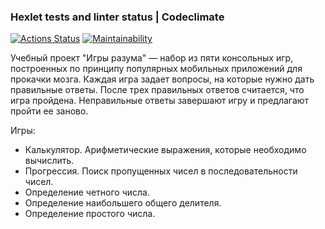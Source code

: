 ### Hexlet tests and linter status | Codeclimate
[![Actions Status](https://github.com/Kirillovich/frontend-project-lvl1/workflows/hexlet-check/badge.svg)](https://github.com/Kirillovich/frontend-project-lvl1/actions)
[![Maintainability](https://api.codeclimate.com/v1/badges/c07a4578413abf317de7/maintainability)](https://codeclimate.com/github/Kirillovich/frontend-project-lvl1/maintainability)

Учебный проект "Игры разума" — набор из пяти консольных игр, построенных по принципу популярных мобильных приложений для прокачки мозга. Каждая игра задает вопросы, на которые нужно дать правильные ответы. После трех правильных ответов считается, что игра пройдена. Неправильные ответы завершают игру и предлагают пройти ее заново.

Игры:

- Калькулятор. Арифметические выражения, которые необходимо вычислить.
- Прогрессия. Поиск пропущенных чисел в последовательности чисел.
- Определение четного числа.
- Определение наибольшего общего делителя.
- Определение простого числа.